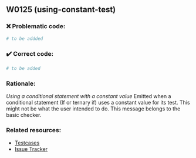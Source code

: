 ## W0125 (using-constant-test)

### :x: Problematic code:

```python
# to be addded
```

### :heavy_check_mark: Correct code:

```python
# to be added
```

### Rationale:

 *Using a conditional statement with a constant value*
  Emitted when a conditional statement (If or ternary if) uses a constant value
  for its test. This might not be what the user intended to do. This message
  belongs to the basic checker.



### Related resources:

- [Testcases](#)
- [Issue Tracker](https://github.com/PyCQA/pylint/issues?q=is%3Aissue+%22using-constant-test%22+OR+%22W0125%22)
